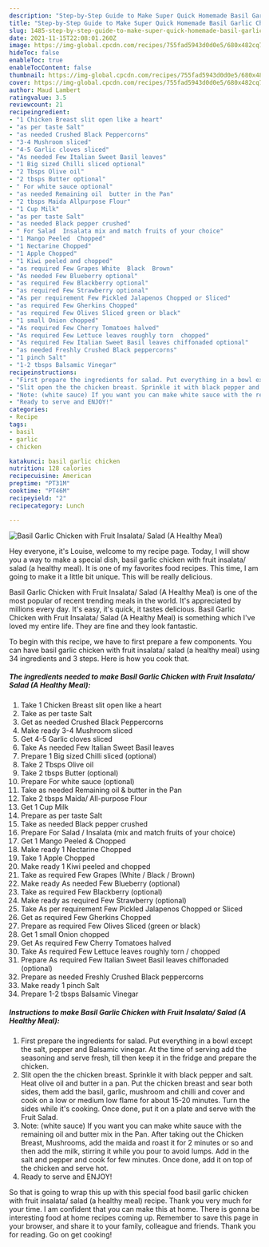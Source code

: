 ```yaml
---
description: "Step-by-Step Guide to Make Super Quick Homemade Basil Garlic Chicken with Fruit Insalata/ Salad (A Healthy Meal)"
title: "Step-by-Step Guide to Make Super Quick Homemade Basil Garlic Chicken with Fruit Insalata/ Salad (A Healthy Meal)"
slug: 1485-step-by-step-guide-to-make-super-quick-homemade-basil-garlic-chicken-with-fruit-insalata-salad-a-healthy-meal
date: 2021-11-15T22:08:01.260Z
image: https://img-global.cpcdn.com/recipes/755fad5943d0d0e5/680x482cq70/basil-garlic-chicken-with-fruit-insalata-salad-a-healthy-meal-recipe-main-photo.jpg
hideToc: false
enableToc: true
enableTocContent: false
thumbnail: https://img-global.cpcdn.com/recipes/755fad5943d0d0e5/680x482cq70/basil-garlic-chicken-with-fruit-insalata-salad-a-healthy-meal-recipe-main-photo.jpg
cover: https://img-global.cpcdn.com/recipes/755fad5943d0d0e5/680x482cq70/basil-garlic-chicken-with-fruit-insalata-salad-a-healthy-meal-recipe-main-photo.jpg
author: Maud Lambert
ratingvalue: 3.5
reviewcount: 21
recipeingredient:
- "1 Chicken Breast slit open like a heart"
- "as per taste Salt"
- "as needed Crushed Black Peppercorns"
- "3-4 Mushroom sliced"
- "4-5 Garlic cloves sliced"
- "As needed Few Italian Sweet Basil leaves"
- "1 Big sized Chilli sliced optional"
- "2 Tbsps Olive oil"
- "2 tbsps Butter optional"
- " For white sauce optional"
- "as needed Remaining oil  butter in the Pan"
- "2 tbsps Maida Allpurpose Flour"
- "1 Cup Milk"
- "as per taste Salt"
- "as needed Black pepper crushed"
- " For Salad  Insalata mix and match fruits of your choice"
- "1 Mango Peeled  Chopped"
- "1 Nectarine Chopped"
- "1 Apple Chopped"
- "1 Kiwi peeled and chopped"
- "as required Few Grapes White  Black  Brown"
- "As needed Few Blueberry optional"
- "as required Few Blackberry optional"
- "as required Few Strawberry optional"
- "As per requirement Few Pickled Jalapenos Chopped or Sliced"
- "as required Few Gherkins Chopped"
- "as required Few Olives Sliced green or black"
- "1 small Onion chopped"
- "As required Few Cherry Tomatoes halved"
- "As required Few Lettuce leaves roughly torn  chopped"
- "As required Few Italian Sweet Basil leaves chiffonaded optional"
- "as needed Freshly Crushed Black peppercorns"
- "1 pinch Salt"
- "1-2 tbsps Balsamic Vinegar"
recipeinstructions:
- "First prepare the ingredients for salad. Put everything in a bowl except the salt, pepper and Balsamic vinegar. At the time of serving add the seasoning and serve fresh, till then keep it in the fridge and prepare the chicken."
- "Slit open the the chicken breast. Sprinkle it with black pepper and salt. Heat olive oil and butter in a pan. Put the chicken breast and sear both sides, them add the basil, garlic, mushroom and chilli and cover and cook on a low or medium low flame for about 15-20 minutes. Turn the sides while it&#39;s cooking. Once done, put it on a plate and serve with the Fruit Salad."
- "Note: (white sauce) If you want you can make white sauce with the remaining oil and butter mix in the Pan. After taking out the Chicken Breast, Mushrooms, add the maida and roast it for 2 minutes or so and then add the milk, stirring it while you pour to avoid lumps. Add in the salt and pepper and cook for few minutes. Once done, add it on top of the chicken and serve hot."
- "Ready to serve and ENJOY!"
categories:
- Recipe
tags:
- basil
- garlic
- chicken

katakunci: basil garlic chicken 
nutrition: 128 calories
recipecuisine: American
preptime: "PT31M"
cooktime: "PT46M"
recipeyield: "2"
recipecategory: Lunch

---
```



![Basil Garlic Chicken with Fruit Insalata/ Salad (A Healthy Meal)](https://img-global.cpcdn.com/recipes/755fad5943d0d0e5/680x482cq70/basil-garlic-chicken-with-fruit-insalata-salad-a-healthy-meal-recipe-main-photo.jpg)

Hey everyone, it's Louise, welcome to my recipe page. Today, I will show you a way to make a special dish, basil garlic chicken with fruit insalata/ salad (a healthy meal). It is one of my favorites food recipes. This time, I am going to make it a little bit unique. This will be really delicious.



Basil Garlic Chicken with Fruit Insalata/ Salad (A Healthy Meal) is one of the most popular of recent trending meals in the world. It's appreciated by millions every day. It's easy, it's quick, it tastes delicious. Basil Garlic Chicken with Fruit Insalata/ Salad (A Healthy Meal) is something which I've loved my entire life. They are fine and they look fantastic.


To begin with this recipe, we have to first prepare a few components. You can have basil garlic chicken with fruit insalata/ salad (a healthy meal) using 34 ingredients and 3 steps. Here is how you cook that.

<!--inarticleads1-->

##### The ingredients needed to make Basil Garlic Chicken with Fruit Insalata/ Salad (A Healthy Meal):

1. Take 1 Chicken Breast slit open like a heart
1. Take as per taste Salt
1. Get as needed Crushed Black Peppercorns
1. Make ready 3-4 Mushroom sliced
1. Get 4-5 Garlic cloves sliced
1. Take As needed Few Italian Sweet Basil leaves
1. Prepare 1 Big sized Chilli sliced (optional)
1. Take 2 Tbsps Olive oil
1. Take 2 tbsps Butter (optional)
1. Prepare  For white sauce (optional)
1. Take as needed Remaining oil &amp; butter in the Pan
1. Take 2 tbsps Maida/ All-purpose Flour
1. Get 1 Cup Milk
1. Prepare as per taste Salt
1. Take as needed Black pepper crushed
1. Prepare  For Salad / Insalata (mix and match fruits of your choice)
1. Get 1 Mango Peeled &amp; Chopped
1. Make ready 1 Nectarine Chopped
1. Take 1 Apple Chopped
1. Make ready 1 Kiwi peeled and chopped
1. Take as required Few Grapes (White / Black / Brown)
1. Make ready As needed Few Blueberry (optional)
1. Take as required Few Blackberry (optional)
1. Make ready as required Few Strawberry (optional)
1. Take As per requirement Few Pickled Jalapenos Chopped or Sliced
1. Get as required Few Gherkins Chopped
1. Prepare as required Few Olives Sliced (green or black)
1. Get 1 small Onion chopped
1. Get As required Few Cherry Tomatoes halved
1. Take As required Few Lettuce leaves roughly torn / chopped
1. Prepare As required Few Italian Sweet Basil leaves chiffonaded (optional)
1. Prepare as needed Freshly Crushed Black peppercorns
1. Make ready 1 pinch Salt
1. Prepare 1-2 tbsps Balsamic Vinegar




<!--inarticleads2-->

##### Instructions to make Basil Garlic Chicken with Fruit Insalata/ Salad (A Healthy Meal):

1. First prepare the ingredients for salad. Put everything in a bowl except the salt, pepper and Balsamic vinegar. At the time of serving add the seasoning and serve fresh, till then keep it in the fridge and prepare the chicken.
1. Slit open the the chicken breast. Sprinkle it with black pepper and salt. Heat olive oil and butter in a pan. Put the chicken breast and sear both sides, them add the basil, garlic, mushroom and chilli and cover and cook on a low or medium low flame for about 15-20 minutes. Turn the sides while it&#39;s cooking. Once done, put it on a plate and serve with the Fruit Salad.
1. Note: (white sauce) If you want you can make white sauce with the remaining oil and butter mix in the Pan. After taking out the Chicken Breast, Mushrooms, add the maida and roast it for 2 minutes or so and then add the milk, stirring it while you pour to avoid lumps. Add in the salt and pepper and cook for few minutes. Once done, add it on top of the chicken and serve hot.
1. Ready to serve and ENJOY!



So that is going to wrap this up with this special food basil garlic chicken with fruit insalata/ salad (a healthy meal) recipe. Thank you very much for your time. I am confident that you can make this at home. There is gonna be interesting food at home recipes coming up. Remember to save this page in your browser, and share it to your family, colleague and friends. Thank you for reading. Go on get cooking!
